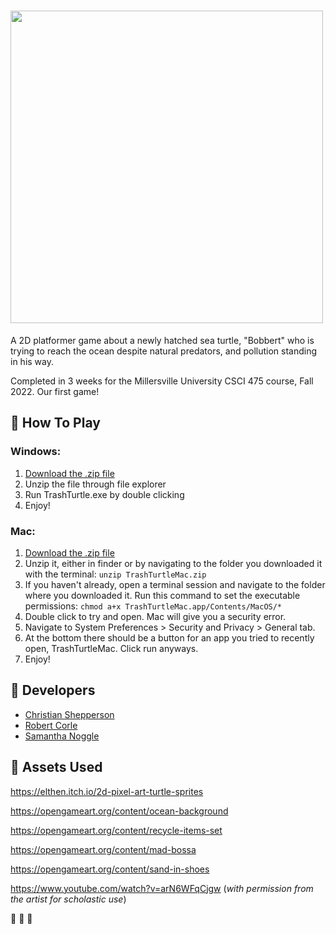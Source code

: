 # <a href="url"><img src="https://user-images.githubusercontent.com/44234583/194782900-736e8b08-b37e-40c1-af23-5c564956a4e6.png" width="500"></a>
A 2D platformer game about a newly hatched sea turtle, "Bobbert" who is trying to reach the ocean despite natural predators, and pollution standing in his way. 

Completed in 3 weeks for the Millersville University CSCI 475 course, Fall 2022. Our first game!

## 🐢 How To Play

### Windows:
1. [Download the .zip file](https://drive.google.com/file/d/1H9Io4ghb9TKE2seajCiTOKI_xIA43rpb/view?usp=sharing)
2. Unzip the file through file explorer
3. Run TrashTurtle.exe by double clicking
4. Enjoy!


### Mac:
1. [Download the .zip file](https://drive.google.com/file/d/1rgK9GP9jGsdq_a1GTaOuzJWMwXa2b7pW/view?usp=sharing)
2. Unzip it, either in finder or by navigating to the folder you downloaded it with the terminal: ```unzip TrashTurtleMac.zip```
3. If you haven't already, open a terminal session and navigate to the folder where you downloaded it. Run this command to set the executable permissions: ```chmod a+x TrashTurtleMac.app/Contents/MacOS/* ```
3. Double click to try and open. Mac will give you a security error.
4. Navigate to System Preferences > Security and Privacy > General tab. 
5. At the bottom there should be a button for an app you tried to recently open, TrashTurtleMac. Click run anyways.
6. Enjoy!

## 🐢 Developers
- [Christian Shepperson](https://github.com/Sh3p)
- [Robert Corle](https://github.com/RjCor)
- [Samantha Noggle](https://github.com/astruxie)

## 🐢 Assets Used
https://elthen.itch.io/2d-pixel-art-turtle-sprites

https://opengameart.org/content/ocean-background

https://opengameart.org/content/recycle-items-set

https://opengameart.org/content/mad-bossa

https://opengameart.org/content/sand-in-shoes

https://www.youtube.com/watch?v=arN6WFqCjgw (*with permission from the artist for scholastic use*)

💚 💚 💚
